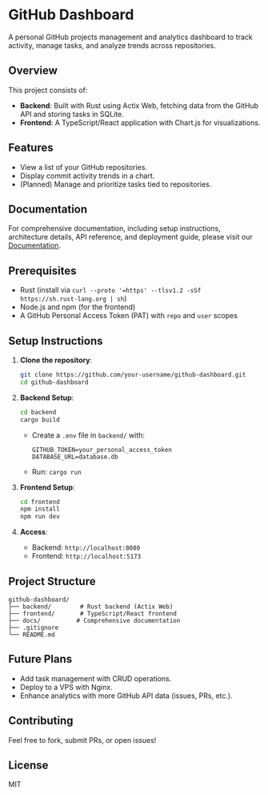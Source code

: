 # GitHub Dashboard

A personal GitHub projects management and analytics dashboard to track activity, manage tasks, and analyze trends across repositories.

## Overview

This project consists of:
- **Backend**: Built with Rust using Actix Web, fetching data from the GitHub API and storing tasks in SQLite.
- **Frontend**: A TypeScript/React application with Chart.js for visualizations.

## Features
- View a list of your GitHub repositories.
- Display commit activity trends in a chart.
- (Planned) Manage and prioritize tasks tied to repositories.

## Documentation

For comprehensive documentation, including setup instructions, architecture details, API reference, and deployment guide, please visit our [Documentation](./docs/README.md).

## Prerequisites
- Rust (install via `curl --proto '=https' --tlsv1.2 -sSf https://sh.rust-lang.org | sh`)
- Node.js and npm (for the frontend)
- A GitHub Personal Access Token (PAT) with `repo` and `user` scopes

## Setup Instructions

1. **Clone the repository**:
   ```bash
   git clone https://github.com/your-username/github-dashboard.git
   cd github-dashboard
   ```

2. **Backend Setup**:
   ```bash
   cd backend
   cargo build
   ```
   - Create a `.env` file in `backend/` with:
     ```
     GITHUB_TOKEN=your_personal_access_token
     DATABASE_URL=database.db
     ```
   - Run: `cargo run`

3. **Frontend Setup**:
   ```bash
   cd frontend
   npm install
   npm run dev
   ```

4. **Access**:
   - Backend: `http://localhost:8080`
   - Frontend: `http://localhost:5173`

## Project Structure
```
github-dashboard/
├── backend/        # Rust backend (Actix Web)
├── frontend/       # TypeScript/React frontend
├── docs/          # Comprehensive documentation
├── .gitignore
└── README.md
```

## Future Plans
- Add task management with CRUD operations.
- Deploy to a VPS with Nginx.
- Enhance analytics with more GitHub API data (issues, PRs, etc.).

## Contributing
Feel free to fork, submit PRs, or open issues!

## License
MIT
